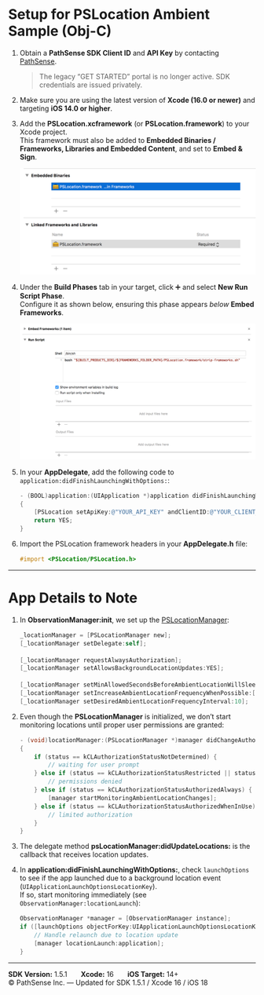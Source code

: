 # Setup for PSLocation Ambient Sample (Obj-C)

1. Obtain a **PathSense SDK Client ID** and **API Key** by contacting [PathSense](https://pathsense.com/).  
   > The legacy “GET STARTED” portal is no longer active. SDK credentials are issued privately.

2. Make sure you are using the latest version of **Xcode (16.0 or newer)** and targeting **iOS 14.0 or higher**.

3. Add the **PSLocation.xcframework** (or **PSLocation.framework**) to your Xcode project.  
   This framework must also be added to **Embedded Binaries / Frameworks, Libraries and Embedded Content**, and set to **Embed & Sign**.

   ![Screenshot1](../frameworks.png?raw=true "")

4. Under the **Build Phases** tab in your target, click ➕ and select **New Run Script Phase**.  
   Configure it as shown below, ensuring this phase appears *below* **Embed Frameworks**.

   ![Screenshot2](../RunScript.png?raw=true "")

5. In your **AppDelegate**, add the following code to  
   `application:didFinishLaunchingWithOptions:`:

    ```objective-c
    - (BOOL)application:(UIApplication *)application didFinishLaunchingWithOptions:(NSDictionary *)launchOptions
    {
        [PSLocation setApiKey:@"YOUR_API_KEY" andClientID:@"YOUR_CLIENT_ID"];
        return YES;
    }
    ```

6. Import the PSLocation framework headers in your **AppDelegate.h** file:

    ```objective-c
    #import <PSLocation/PSLocation.h>
    ```

---

# App Details to Note

1. In **ObservationManager:init**, we set up the [PSLocationManager](http://docs.pathsense.io/ios/html/interface_p_s_location_manager.html):

    ```objective-c
    _locationManager = [PSLocationManager new];
    [_locationManager setDelegate:self];
    
    [_locationManager requestAlwaysAuthorization];
    [_locationManager setAllowsBackgroundLocationUpdates:YES];

    [_locationManager setMinAllowedSecondsBeforeAmbientLocationWillSleep:[SettingsViewController allowedWakeTime]];
    [_locationManager setIncreaseAmbientLocationFrequencyWhenPossible:[SettingsViewController useIncreaseFrequencyWhenPossible]];
    [_locationManager setDesiredAmbientLocationFrequencyInterval:10];
    ```

2. Even though the **PSLocationManager** is initialized, we don’t start monitoring locations until proper user permissions are granted:

    ```objective-c
    - (void)locationManager:(PSLocationManager *)manager didChangeAuthorizationStatus:(CLAuthorizationStatus)status
    {
        if (status == kCLAuthorizationStatusNotDetermined) {
            // waiting for user prompt
        } else if (status == kCLAuthorizationStatusRestricted || status == kCLAuthorizationStatusDenied) {
            // permissions denied
        } else if (status == kCLAuthorizationStatusAuthorizedAlways) {
            [manager startMonitoringAmbientLocationChanges];
        } else if (status == kCLAuthorizationStatusAuthorizedWhenInUse) {
            // limited authorization
        }
    }
    ```

3. The delegate method **psLocationManager:didUpdateLocations:** is the callback that receives location updates.

4. In **application:didFinishLaunchingWithOptions:**, check `launchOptions` to see if the app launched due to a background location event (`UIApplicationLaunchOptionsLocationKey`).  
   If so, start monitoring immediately (see `ObservationManager:locationLaunch`):

    ```objective-c
    ObservationManager *manager = [ObservationManager instance];
    if ([launchOptions objectForKey:UIApplicationLaunchOptionsLocationKey]) {
        // Handle relaunch due to location update
        [manager locationLaunch:application];
    }
    ```

---

**SDK Version:** 1.5.1  **Xcode:** 16  **iOS Target:** 14+  
© PathSense Inc. — Updated for SDK 1.5.1 / Xcode 16 / iOS 18
